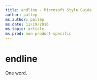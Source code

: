 ```yaml
---
title: endline - Microsoft Style Guide
author: pallep
ms.author: pallep
ms.date: 11/19/2016
ms.topic: article
ms.prod: non-product-specific
---
```


# endline

One word.
